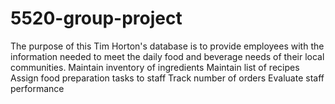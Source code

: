 # 5520-group-project
The purpose of this Tim Horton's database is to provide employees with the information needed to meet the daily food and beverage needs of their local communities. 
Maintain inventory of ingredients
Maintain list of recipes
Assign food preparation tasks to staff
Track number of orders
Evaluate staff performance

